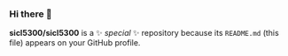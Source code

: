 ### Hi there 👋

**sicl5300/sicl5300** is a ✨ _special_ ✨ repository because its `README.md` (this file) appears on your GitHub profile.
